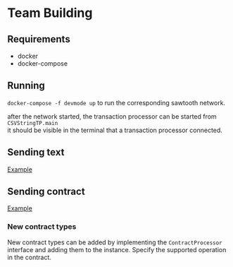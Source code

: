 # Team Building

## Requirements
* docker
* docker-compose

## Running
`docker-compose -f devmode up` to run the corresponding sawtooth network.

after the network started, the transaction processor can be started from `CSVStringTP.main`  
it should be visible in the terminal that a transaction processor connected.

## Sending text
[Example](https://github.com/StefanJakob/HyperZMQ/blob/eeecf8991f780d9f834e5898cad8c1a59eb3931e/src/test/java/client/TextMessagesTest.java#L16)

## Sending contract
[Example](https://github.com/StefanJakob/HyperZMQ/blob/eeecf8991f780d9f834e5898cad8c1a59eb3931e/src/test/java/client/ContractsTest.java#L44)

### New contract types
New contract types can be added by implementing the `ContractProcessor` interface and adding them to the instance.
Specify the supported operation in the contract.
